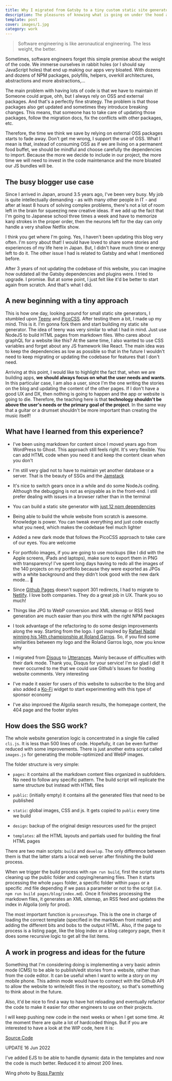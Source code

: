 ```yaml
---
title: Why I migrated from Gatsby to a tiny custom static site generator
description: The pleasures of knowing what is going on under the hood and being able to focus on simplicity and minimalism
template: post
cover: images/1.jpg
category: work
---
```


> Software engineering is like aeronautical engineering. The less weight, the better.

Sometimes, software engineers forget this simple premise about the weight of the code. We immerse ourselves in rabbit holes (or I should say JavaScript holes) that end up making our apps very bloated. With dozens and dozens of NPM packages, polyfills, helpers, overkill architectures, abstractions and more abstractions,...

The main problem with having lots of code is that we have to maintain it! Someone could argue, ohh, but I always rely on OSS and external packages. And that's a perfectly fine strategy. The problem is that those packages also get updated and sometimes they introduce breaking changes. This means, that someone has to take care of updating those packages, follow the migration docs, fix the conflicts with other packages, etc.

Therefore, the time we think we save by relying on external OSS packages starts to fade away. Don't get me wrong, I support the use of OSS. What I mean is that, instead of consuming OSS as if we are living on a permanent food buffet, we should be mindful and choose carefully the dependencies to import. Because the more we decide to include in our project, the more time we will need to invest in the code maintenance and the more bloated our JS bundles will be.

## The busy blogger use case

Since I arrived in Japan, around 3.5 years ago, I've been very busy. My job is quite intellectually demanding - as with many other people in IT - and after at least 8 hours of solving complex problems, there's not a lot of room left in the brain for squeezing new creative ideas. If we add up the fact that I'm going to Japanese school three times a week and have to memorize kanji strokes in the proper order, then the neurons left for the day can only handle a very shallow Netflix show.

I think you get where I'm going. Yes, I haven't been updating this blog very often. I'm sorry about that! I would have loved to share some stories and experiences of my life here in Japan. But, I didn't have much time or energy left to do it. The other issue I had is related to Gatsby and what I mentioned before.

After 3 years of not updating the codebase of this website, you can imagine how outdated all the Gatsby dependencies and plugins were. I tried to upgrade. I promise. But at some point, I just felt like it'd be better to start again from scratch. And that's what I did.

## A new beginning with a tiny approach

This is how one day, looking around for small static site generators, I stumbled upon [Teeny](https://github.com/yakkomajuri/teeny) and [PicoCSS](http://picocss.com/). After testing them a bit, I made up my mind. This is it. I'm gonna fork them and start building my static site generator. The idea of teeny was very similar to what I had in mind. Just use NodeJS to build HTML pages from markdown files. Who cares about graphQL for a website like this? At the same time, I also wanted to use CSS variables and forget about any JS framework like React. The main idea was to keep the dependencies as low as possible so that in the future I wouldn't need to keep migrating or updating the codebase for features that I don't need.

Arriving at this point, I would like to highlight the fact that, when we are building apps, **we should always focus on what the user needs and wants**. In this particular case, I am also a user, since I'm the one writing the stories on the blog and updating the content of the other pages. If I don't have a good UX and DX, then nothing is going to happen and the app or website is going to die. Therefore, the teaching here is that **technology shouldn't be above the user's needs or the primary goal of the project**. In the same way that a guitar or a drumset shouldn't be more important than creating the music itself!

## What have I learned from this experience?

- I've been using markdown for content since I moved years ago from WordPress to Ghost. This approach still feels right. It's very flexible. You can add HTML code when you need it and keep the content clean when you don't

- I'm still very glad not to have to maintain yet another database or a server. That is the beauty of SSGs and the [Jamstack](https://jamstack.org/)

- It's nice to switch gears once in a while and do some NodeJs coding. Although the debugging is not as enjoyable as in the front-end. I still prefer dealing with issues in a browser rather than in the terminal

- You can build a static site generator with [just 12 npm dependencies](https://github.com/gazpachu/joanmira/blob/main/package.json)

- Being able to build the whole website from scratch is awesome. Knowledge is power. You can tweak everything and just code exactly what you need, which makes the codebase feel much lighter

- Added a new dark mode that follows the PicoCSS approach to take care of our eyes. You are welcome

- For portfolio images, if you are going to use mockups (like I did with the Apple screens, iPads and laptops), make sure to export them in PNG with transparency! I've spent long days having to redo all the images of the 140 projects on my portfolio because they were exported as JPGs with a white background and they didn't look good with the new dark mode... &#129318;

- Since [Github Pages](https://pages.github.com/) doesn't support 301 redirects, I had to migrate to [Netlify](https://netlify.com/). I love both companies. They do a great job in UX. Thank you so much!

- Things like JPG to WebP conversion and XML sitemap or RSS feed generation are much easier than you think with the right NPM packages

- I took advantage of the refactoring to do some design improvements along the way. Starting from the logo. I got inspired by [Rafael Nadal winning his 14th championship at Roland Garros](https://en.wikipedia.org/wiki/Rafael_Nadal#Legacy). So, if you find some similarities between my logo and the Roland Garros logo, now you know why

- I migrated from [Disqus](https://disqus.com/) to [Utterances](https://utteranc.es/). Mainly because of difficulties with their dark mode. Thank you, Disqus for your service! I'm so glad I did! It never occurred to me that we could use Github's Issues for hosting website comments. Very interesting

- I've made it easier for users of this website to subscribe to the blog and also added a [Ko-Fi](https://ko-fi.com) widget to start experimenting with this type of sponsor economy

- I've also improved the Algolia search results, the homepage content, the 404 page and the footer styles

## How does the SSG work?

The whole website generation logic is concentrated in a single file called `cli.js`. It is less than 500 lines of code. Hopefully, it can be even further reduced with some improvements. There is just another extra script called `images.js` for generating the mobile-optimized and WebP images.

The folder structure is very simple:

- `pages`: it contains all the markdown content files organized in subfolders. No need to follow any specific pattern. The build script will replicate the same structure but instead with HTML files

- `public`: (initially empty) it contains all the generated files that need to be published

- `static`: global images, CSS and js. It gets copied to `public` every time we build

- `design`: backup of the original design resources used for the project

- `templates`: all the HTML layouts and partials used for building the final HTML pages

There are two main scripts: `build` and `develop`. The only difference between them is that the latter starts a local web server after finishing the build process.

When we trigger the build process with `npm run build`, first the script starts cleaning up the public folder and copying/renaming files. Then it starts processing the whole `pages` folder, a specific folder within `pages` or a specific .md file depending if we pass a parameter or not to the script (i.e. `npm run build pages/blog/index.md`). Once it finishes processing the markdown files, it generates an XML sitemap, an RSS feed and updates the index in Algolia (only for prod).

The most important function is `processPage`. This is the one in charge of loading the correct template (specified in the markdown front matter) and adding the different bits and bobs to the output HTML. Also, if the page to process is a listing page, like the blog index or a blog category page, then it does some recursive logic to get all the list items.

## A work in progress and ideas for the future

Something that I'm considering doing is implementing a very basic admin mode (CMS) to be able to publish/edit stories from a website, rather than from the code editor. It can be useful when I want to write a story on my mobile phone. This admin mode would have to connect with the Github API to allow the website to write/edit files in the repository, so that's something to think about in the future.

Also, it'd be nice to find a way to have hot reloading and eventually refactor the code to make it easier for other engineers to use on their projects.

I will keep pushing new code in the next weeks or when I get some time. At the moment there are quite a lot of hardcoded things. But if you are interested to have a look at the WIP code, here it is:

<a class="btn github" role="button" href="https://github.com/gazpachu/joanmira" target="_blank">Source Code</a>

UPDATE 16 Jun 2022

I've added EJS to be able to handle dynamic data in the templates and now the code is much better. Reduced it to almost 200 lines.

Wing photo by [Ross Parmly](https://unsplash.com/es/fotos/rf6ywHVkrlY)